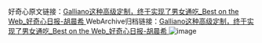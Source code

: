 好奇心原文链接：[Galliano这种高级定制，终于实现了男女通吃_Best on the Web_好奇心日报-胡晨希 ](https://www.qdaily.com/articles/11923.html)
WebArchive归档链接：[Galliano这种高级定制，终于实现了男女通吃_Best on the Web_好奇心日报-胡晨希 ](http://web.archive.org/web/20190623171650/https://www.qdaily.com/articles/11923.html)
![image](http://ww3.sinaimg.cn/large/007d5XDply1g3wbde1zmdj30u03ifqto)